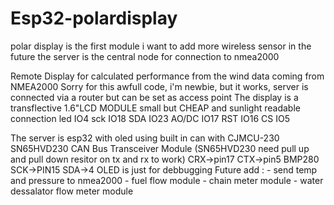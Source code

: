 # Esp32-polardisplay
polar display is the first module
i want to add more wireless sensor in the future the server is the central node for connection to nmea2000

Remote Display for calculated performance from the wind data coming from NMEA2000
Sorry for this awfull code, i'm newbie, but it works, server is connected via a router but can be set as access point
The display is a transflective 1.6"LCD MODULE small but CHEAP and sunlight readable
connection  led IO4
            sck IO18
            SDA IO23
            AO/DC IO17
            RST IO16
            CS IO5 

The server is esp32 with oled using built in can with CJMCU-230 SN65HVD230 CAN Bus Transceiver Module
(SN65HVD230 need pull up and pull down resitor on tx and rx to work)
CRX->pin17 CTX->pin5
BMP280   SCK->PIN15 SDA->4
OLED is just for debbugging 
Future add :  - send temp and pressure to nmea2000
              - fuel flow module
              - chain meter module
              - water dessalator flow meter module
              
              
 
